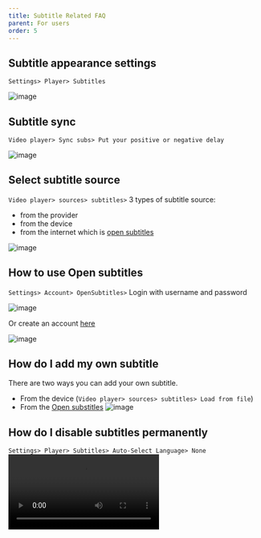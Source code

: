 ```yaml
---
title: Subtitle Related FAQ
parent: For users
order: 5
---
```


## Subtitle appearance settings
`Settings> Player> Subtitles`

![image](https://user-images.githubusercontent.com/57977673/194716099-e7932efe-0c60-4837-be1d-70fe3d514d98.png)


## Subtitle sync
`Video player> Sync subs> Put your positive or negative delay`

![image](https://user-images.githubusercontent.com/57977673/194716414-7b24555c-172b-439c-a9d5-e45ea0c71ee0.png)


## Select subtitle source
`Video player> sources> subtitles>` 3 types of subtitle source: 
- from the provider
- from the device 
- from the internet which is [open subtitles](https://www.opensubtitles.com/)

![image](https://user-images.githubusercontent.com/57977673/194716636-f16fe137-c2e6-4529-bfd8-b86214ab8843.png)


## How to use Open subtitles
`Settings> Account> OpenSubtitles>` Login with username and password

![image](https://user-images.githubusercontent.com/57977673/194716884-04860e09-7910-4216-bf26-52fbca4e0a86.png)


Or create an account [here](https://www.opensubtitles.com/en)

![image](https://user-images.githubusercontent.com/57977673/194716796-c5556b8b-a0b7-4580-9054-f36d1304e545.png)


## How do I add my own subtitle
There are two ways you can add your own subtitle.
- From the device (`Video player> sources> subtitles> Load from file`)
- From the [Open substitles](https://www.opensubtitles.com/en/upload)
![image](https://user-images.githubusercontent.com/57977673/194717175-175f3e4d-7161-4c7a-b10a-31e1d995ab2f.png)


## How do I disable subtitles permanently
`Settings> Player> Subtitles> Auto-Select Language> None`
<video src="https://user-images.githubusercontent.com/57977673/194717490-0455d9f8-3b7d-4cb6-8148-c79ccf2c0c90.mp4" controls>
